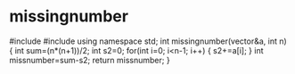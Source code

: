 # missingnumber

#include<iostream>
#include<vector>
using namespace std;
int missingnumber(vector<int>&a, int n)
{
  int sum=(n*(n+1))/2;
  int s2=0;
  for(int i=0; i<n-1; i++)
  {
    s2+=a[i];
  }
  int missnumber=sum-s2;
  return missnumber;
}

